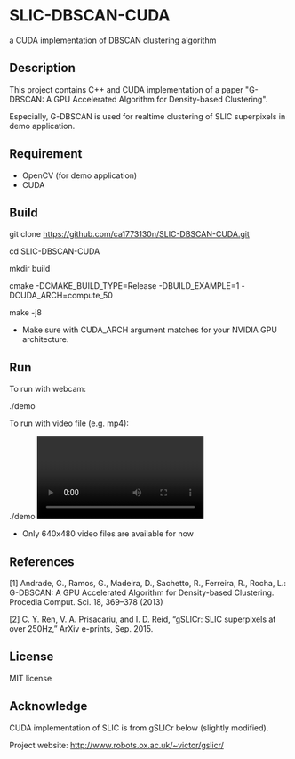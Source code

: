 # SLIC-DBSCAN-CUDA

a CUDA implementation of DBSCAN clustering algorithm

## Description

This project contains C++ and CUDA implementation of a paper "G-DBSCAN: A GPU Accelerated Algorithm for Density-based Clustering".

Especially, G-DBSCAN is used for realtime clustering of SLIC superpixels in demo application.

## Requirement

* OpenCV (for demo application)
* CUDA

## Build

  git clone https://github.com/ca1773130n/SLIC-DBSCAN-CUDA.git

  cd SLIC-DBSCAN-CUDA

  mkdir build

  cmake -DCMAKE_BUILD_TYPE=Release -DBUILD_EXAMPLE=1 -DCUDA_ARCH=compute_50

  make -j8

* Make sure with CUDA_ARCH argument matches for your NVIDIA GPU architecture.

## Run

To run with webcam:

  ./demo

To run with video file (e.g. mp4):

  ./demo <video filename>

* Only 640x480 video files are available for now

## References

[1] Andrade, G., Ramos, G., Madeira, D., Sachetto, R., Ferreira, R., Rocha, L.: G-DBSCAN: A GPU Accelerated Algorithm for Density-based Clustering. Procedia Comput. Sci. 18, 369–378 (2013)

[2] C. Y. Ren, V. A. Prisacariu, and I.  D. Reid, “gSLICr: SLIC superpixels at over 250Hz,” ArXiv e-prints, Sep. 2015.

## License

MIT license

## Acknowledge

CUDA implementation of SLIC is from gSLICr below (slightly modified).

Project website: http://www.robots.ox.ac.uk/~victor/gslicr/

